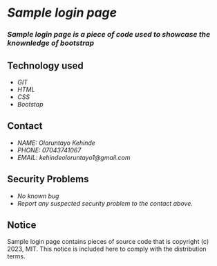# _Sample login page_
### _Sample login page is a piece of code used to showcase the knownledge of bootstrap_

## Technology used
* _GIT_
* _HTML_
* _CSS_
* _Bootstap_

## Contact
* _NAME: Oloruntayo Kehinde_
* _PHONE: 07043741067_
* _EMAIL: kehindeoloruntayo1@gmail.com_

## Security Problems
* _No known bug_
* _Report any suspected security problem to the contact above._

## Notice
Sample login page contains pieces of source code that is copyright (c) 2023, MIT. This notice is included here to comply with the distribution terms.
